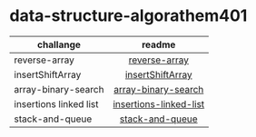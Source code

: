 # data-structure-algorathem401
| challange     |                                                    readme                                                    |
| ------------- | :----------------------------------------------------------------------------------------------------------: |
| reverse-array | [reverse-array](https://Tamara97-b.github.io/data-structures-and-algorithms-java401/challanges/array-reverse) |
| insertShiftArray | [insertShiftArray ](https://Tamara97-b.github.io/data-structures-and-algorithms-java401/challanges/array-insert-shift)
| array-binary-search|[array-binary-search](https://Tamara97-b.github.io/data-structures-and-algorithms-java401/challanges/array-binary-search)|
|insertions linked list |[insertions-linked-list ](linked-list/lib/src/main/java/linked/list/codeChallenge6.md)|
|stack-and-queue|[stack-and-queue](https://Tamara97-b.github.io/data-structure-algorathem401/stack-and-queue/readme)